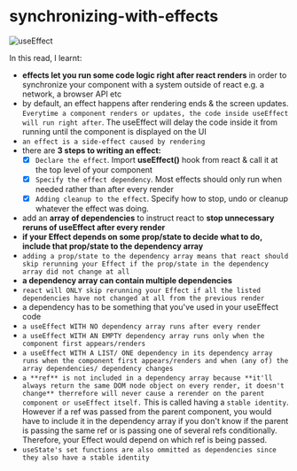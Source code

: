 # synchronizing-with-effects

![useEffect](https://user-images.githubusercontent.com/85868026/219851028-eb6a8ff7-ba19-4241-9173-4559cf83554e.jpg)

In this read, I learnt:

- **effects let you run some code logic right after react renders** in order to synchronize your component with a system outside of react e.g. a network, a browser API etc
- by default, an effect happens after rendering ends & the screen updates. `Everytime a component renders or updates, the code inside useEffect will run right after`. The useEffect will delay the code inside it from running until the component is displayed on the UI
- `an effect is a side-effect caused by rendering`
- there are **3 steps to writing an effect:**
  - [x] `Declare the effect`. Import **useEffect()** hook from react & call it at the top level of your component
  - [x] `Specify the effect dependency`. Most effects should only run when needed rather than after every render
  - [x] `Adding cleanup to the effect`. Specify how to stop, undo or cleanup whatever the effect was doing.
- add an **array of dependencies** to instruct react to **stop unnecessary reruns of useEffect after every render**
- **if your Effect depends on some prop/state to decide what to do, include that prop/state to the dependency array**
- `adding a prop/state to the dependency array means that react should skip rerunning your Effect if the prop/state in the dependency array did not change at all`
- **a dependency array can contain multiple dependencies**
- `react will ONLY skip rerunning your Effect if all the listed dependencies have not changed at all from the previous render`
- a dependency has to be something that you've used in your useEffect code
- `a useEffect WITH NO dependency array runs after every render`
- `a useEffect WITH AN EMPTY dependency array runs only when the component first appears/renders`
- `a useEffect WITH A LIST/ ONE dependency in its dependency array runs when the component first appears/renders and when (any of) the array dependencies/ dependency changes`
- `a **ref** is not included in a dependency array because **it'll always return the same DOM node object on every render, it doesn't change** therrefore will never cause a rerender on the parent component or useEffect itself.` This is called having a `stable identity`. However if a ref was passed from the parent component, you would have to include it in the dependency array if you don't know if the parent is passing the same ref or is passing one of several refs conditionally. Therefore, your Effect would depend on which ref is being passed.
- `useState's set functions are also ommitted as dependencies since they also have a stable identity`
